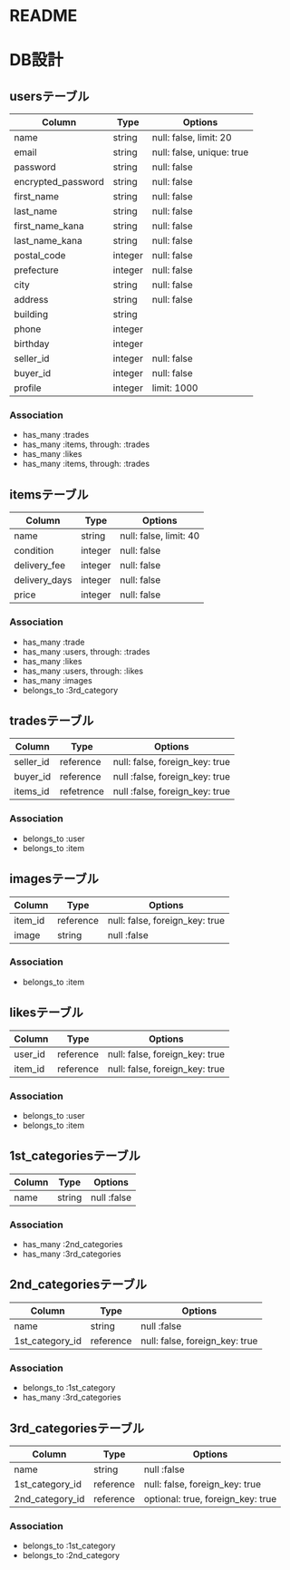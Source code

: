 # README
# DB設計
## usersテーブル
|Column|Type|Options|
|------|----|-------|
|name|string|null: false, limit: 20|
|email|string|null: false, unique: true|
|password|string|null: false|
|encrypted_password|string|null: false|
|first_name|string|null: false|
|last_name|string|null: false|
|first_name_kana|string|null: false|
|last_name_kana|string|null: false|
|postal_code|integer|null: false|
|prefecture|integer|null: false|
|city|string|null: false|
|address|string|null: false|
|building|string||
|phone|integer||
|birthday|integer||
|seller_id|integer|null: false|
|buyer_id|integer|null: false|
|profile|integer|limit: 1000|
### Association
- has_many :trades
- has_many :items, through: :trades
- has_many :likes
- has_many :items, through: :trades

## itemsテーブル
|Column|Type|Options|
|------|----|-------|
|name|string|null: false, limit: 40|
|condition|integer|null: false|
|delivery_fee|integer|null: false|
|delivery_days|integer|null: false|
|price|integer|null: false|
### Association
- has_many :trade
- has_many :users, through: :trades
- has_many :likes
- has_many :users, through: :likes
- has_many :images
- belongs_to :3rd_category

## tradesテーブル
|Column|Type|Options|
|------|----|-------|
|seller_id|reference|null: false, foreign_key: true|
|buyer_id|reference|null :false, foreign_key: true|
|items_id|refetrence|null :false, foreign_key: true|
### Association
- belongs_to :user
- belongs_to :item

## imagesテーブル
|Column|Type|Options|
|------|----|-------|
|item_id|reference|null: false, foreign_key: true|
|image|string|null :false|
### Association
- belongs_to :item

## likesテーブル
|Column|Type|Options|
|------|----|-------|
|user_id|reference|null: false, foreign_key: true|
|item_id|reference|null: false, foreign_key: true|
### Association
- belongs_to :user
- belongs_to :item


## 1st_categoriesテーブル
|Column|Type|Options|
|------|----|-------|
|name|string|null :false|
### Association
- has_many :2nd_categories
- has_many :3rd_categories

## 2nd_categoriesテーブル
|Column|Type|Options|
|------|----|-------|
|name|string|null :false|
|1st_category_id|reference|null: false, foreign_key: true|


### Association
- belongs_to :1st_category
- has_many :3rd_categories


## 3rd_categoriesテーブル
|Column|Type|Options|
|------|----|-------|
|name|string|null :false|
|1st_category_id|reference|null: false, foreign_key: true|
|2nd_category_id|reference|optional: true, foreign_key: true|

### Association
- belongs_to :1st_category
- belongs_to :2nd_category

